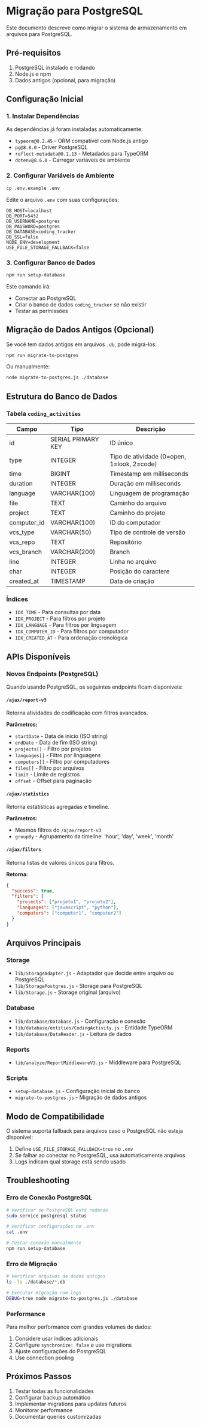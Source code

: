 # Migração para PostgreSQL

Este documento descreve como migrar o sistema de armazenamento em arquivos para PostgreSQL.

## Pré-requisitos

1. PostgreSQL instalado e rodando
2. Node.js e npm
3. Dados antigos (opcional, para migração)

## Configuração Inicial

### 1. Instalar Dependências

As dependências já foram instaladas automaticamente:
- `typeorm@0.2.45` - ORM compatível com Node.js antigo
- `pg@8.8.0` - Driver PostgreSQL
- `reflect-metadata@0.1.13` - Metadados para TypeORM
- `dotenv@8.6.0` - Carregar variáveis de ambiente

### 2. Configurar Variáveis de Ambiente

```bash
cp .env.example .env
```

Edite o arquivo `.env` com suas configurações:

```env
DB_HOST=localhost
DB_PORT=5432
DB_USERNAME=postgres
DB_PASSWORD=postgres
DB_DATABASE=coding_tracker
DB_SSL=false
NODE_ENV=development
USE_FILE_STORAGE_FALLBACK=false
```

### 3. Configurar Banco de Dados

```bash
npm run setup-database
```

Este comando irá:
- Conectar ao PostgreSQL
- Criar o banco de dados `coding_tracker` se não existir
- Testar as permissões

## Migração de Dados Antigos (Opcional)

Se você tem dados antigos em arquivos `.db`, pode migrá-los:

```bash
npm run migrate-to-postgres
```

Ou manualmente:

```bash
node migrate-to-postgres.js ./database
```

## Estrutura do Banco de Dados

### Tabela `coding_activities`

| Campo | Tipo | Descrição |
|-------|------|-----------|
| id | SERIAL PRIMARY KEY | ID único |
| type | INTEGER | Tipo de atividade (0=open, 1=look, 2=code) |
| time | BIGINT | Timestamp em milliseconds |
| duration | INTEGER | Duração em milliseconds |
| language | VARCHAR(100) | Linguagem de programação |
| file | TEXT | Caminho do arquivo |
| project | TEXT | Caminho do projeto |
| computer_id | VARCHAR(100) | ID do computador |
| vcs_type | VARCHAR(50) | Tipo de controle de versão |
| vcs_repo | TEXT | Repositório |
| vcs_branch | VARCHAR(200) | Branch |
| line | INTEGER | Linha no arquivo |
| char | INTEGER | Posição do caractere |
| created_at | TIMESTAMP | Data de criação |

### Índices

- `IDX_TIME` - Para consultas por data
- `IDX_PROJECT` - Para filtros por projeto
- `IDX_LANGUAGE` - Para filtros por linguagem
- `IDX_COMPUTER_ID` - Para filtros por computador
- `IDX_CREATED_AT` - Para ordenação cronológica

## APIs Disponíveis

### Novos Endpoints (PostgreSQL)

Quando usando PostgreSQL, os seguintes endpoints ficam disponíveis:

#### `/ajax/report-v3`
Retorna atividades de codificação com filtros avançados.

**Parâmetros:**
- `startDate` - Data de início (ISO string)
- `endDate` - Data de fim (ISO string)
- `projects[]` - Filtro por projetos
- `languages[]` - Filtro por linguagens
- `computers[]` - Filtro por computadores
- `files[]` - Filtro por arquivos
- `limit` - Limite de registros
- `offset` - Offset para paginação

#### `/ajax/statistics`
Retorna estatísticas agregadas e timeline.

**Parâmetros:**
- Mesmos filtros do `/ajax/report-v3`
- `groupBy` - Agrupamento da timeline: 'hour', 'day', 'week', 'month'

#### `/ajax/filters`
Retorna listas de valores únicos para filtros.

**Retorna:**
```json
{
  "success": true,
  "filters": {
    "projects": ["projeto1", "projeto2"],
    "languages": ["javascript", "python"],
    "computers": ["computer1", "computer2"]
  }
}
```

## Arquivos Principais

### Storage
- `lib/StorageAdapter.js` - Adaptador que decide entre arquivo ou PostgreSQL
- `lib/StoragePostgres.js` - Storage para PostgreSQL
- `lib/Storage.js` - Storage original (arquivo)

### Database
- `lib/database/Database.js` - Configuração e conexão
- `lib/database/entities/CodingActivity.js` - Entidade TypeORM
- `lib/database/DataReader.js` - Leitura de dados

### Reports
- `lib/analyze/ReportMiddlewareV3.js` - Middleware para PostgreSQL

### Scripts
- `setup-database.js` - Configuração inicial do banco
- `migrate-to-postgres.js` - Migração de dados antigos

## Modo de Compatibilidade

O sistema suporta fallback para arquivos caso o PostgreSQL não esteja disponível:

1. Define `USE_FILE_STORAGE_FALLBACK=true` no `.env`
2. Se falhar ao conectar no PostgreSQL, usa automaticamente arquivos
3. Logs indicam qual storage está sendo usado

## Troubleshooting

### Erro de Conexão PostgreSQL

```bash
# Verificar se PostgreSQL está rodando
sudo service postgresql status

# Verificar configurações no .env
cat .env

# Testar conexão manualmente
npm run setup-database
```

### Erro de Migração

```bash
# Verificar arquivos de dados antigos
ls -la ./database/*.db

# Executar migração com logs
DEBUG=true node migrate-to-postgres.js ./database
```

### Performance

Para melhor performance com grandes volumes de dados:

1. Considere usar índices adicionais
2. Configure `synchronize: false` e use migrations
3. Ajuste configurações do PostgreSQL
4. Use connection pooling

## Próximos Passos

1. Testar todas as funcionalidades
2. Configurar backup automático
3. Implementar migrations para updates futuros
4. Monitorar performance
5. Documentar queries customizadas
